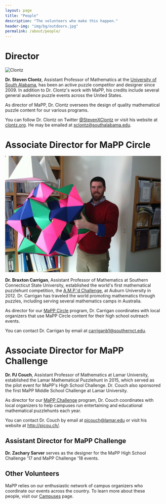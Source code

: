 ```yaml
---
layout: page
title: "People"
description: "The volunteers who make this happen."
header-img: "img/bg/outdoors.jpg"
permalink: /about/people/
---
```


# Director

![Clontz](http://www.gravatar.com/avatar/2f9ecf8e56d48c8fd7adff7a8b5400bb?size=200)

**Dr. Steven Clontz**, Assistant Professor of Mathematics at the
[University of South Alabama](https://www.southalabama.edu/colleges/artsandsci/mathstat/),
has been an active puzzle competitor and designer since 2009.
In addition to Dr. Clontz's work with MaPP, his credits include several
general audience puzzle events across the United States.

As director of MaPP, Dr. Clontz oversees the design of quality mathematical
puzzle content for our various programs.

You can follow Dr. Clontz on Twitter
[@StevenXClontz](http://twitter.com/StevenXClontz) or visit his website
at [clontz.org](http://clontz.org). He may be emailed at
<sclontz@southalabama.edu>.


# Associate Director for MaPP Circle  

![Carrigan](/img/braxton-carrigan.jpg)

**Dr. Braxton Carrigan**, Assistant Professor of Mathematics at
Southern Connecticut State University, established the world's first
mathematical puzzlehunt competition, the
[A.M.P.'d Challenge](http://www.auburn.edu/cosam/departments/outreach/programs/AMPd/),
at Auburn University in 2012. Dr. Carrigan has traveled
the world promoting mathematics through puzzles, including serving several
mathematics camps in Australia.

As director for our [MaPP Circle](/programs/circle) program, Dr. Carrigan
coordinates with local organizers that use MaPP Circle content for their
high school outreach events.

You can contact Dr. Carrigan by email at <carriganb1@southernct.edu>.


# Associate Director for MaPP Challenge

**Dr. PJ Couch**, Assistant Professor of Mathematics at Lamar University,
established the Lamar Mathematical Puzzlehunt in 2015, which served as the
pilot event for MaPP's High School Challenge. Dr. Couch also sponsored the
first MaPP Middle School Challenge at Lamar University.

As director for our [MaPP Challenge](/programs/challenge) program,
Dr. Couch coordinates with local organizers to help campuses run entertaining
and educational mathematical puzzlehunts each year.

You can contact Dr. Couch by email at <pjcouch@lamar.edu> or
visit his website at <http://pjcou.ch/>.


## Assistant Director for MaPP Challenge

**Dr. Zachary Sarver** serves as the designer for the MaPP High School
Challenge '17 and MaPP Challenge '18 events.


## Other Volunteers

MaPP relies on our enthusiastic network of campus organizers who coordinate
our events across the country. To learn more about these people, visit our
[Campuses](/campuses/) page.
